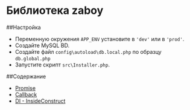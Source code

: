 # Библиотека zaboy 
##Настройка
- Переменную окружения `APP_ENV` установите в `'dev'` или в `'prod'`.  
- Создайте MySQL BD.
- Создайте файл `config\autoload\db.local.php` по образцу `db.global.php`
- Запустите скрипт `src\Installer.php`.

##Содержание

- [Promise](https://github.com/avz-cmf/zaboy/tree/master/src/async/Promise)
- [Callback](https://github.com/avz-cmf/zaboy/tree/master/src/Callback)
- [DI - InsideConstruct](https://github.com/avz-cmf/zaboy/tree/master/src/Di)

